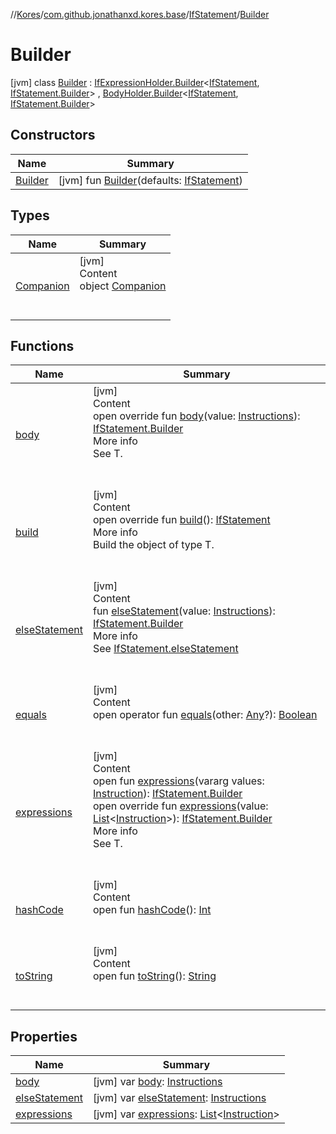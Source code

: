 //[Kores](../../../index.md)/[com.github.jonathanxd.kores.base](../../index.md)/[IfStatement](../index.md)/[Builder](index.md)



# Builder  
 [jvm] class [Builder](index.md) : [IfExpressionHolder.Builder](../../-if-expression-holder/-builder/index.md)<[IfStatement](../index.md), [IfStatement.Builder](index.md)> , [BodyHolder.Builder](../../-body-holder/-builder/index.md)<[IfStatement](../index.md), [IfStatement.Builder](index.md)>    


## Constructors  
  
|  Name|  Summary| 
|---|---|
| <a name="com.github.jonathanxd.kores.base/IfStatement.Builder/Builder/#com.github.jonathanxd.kores.base.IfStatement/PointingToDeclaration/"></a>[Builder](-builder.md)| <a name="com.github.jonathanxd.kores.base/IfStatement.Builder/Builder/#com.github.jonathanxd.kores.base.IfStatement/PointingToDeclaration/"></a> [jvm] fun [Builder](-builder.md)(defaults: [IfStatement](../index.md))   <br>


## Types  
  
|  Name|  Summary| 
|---|---|
| <a name="com.github.jonathanxd.kores.base/IfStatement.Builder.Companion///PointingToDeclaration/"></a>[Companion](-companion/index.md)| <a name="com.github.jonathanxd.kores.base/IfStatement.Builder.Companion///PointingToDeclaration/"></a>[jvm]  <br>Content  <br>object [Companion](-companion/index.md)  <br><br><br>


## Functions  
  
|  Name|  Summary| 
|---|---|
| <a name="com.github.jonathanxd.kores.base/IfStatement.Builder/body/#com.github.jonathanxd.kores.Instructions/PointingToDeclaration/"></a>[body](body.md)| <a name="com.github.jonathanxd.kores.base/IfStatement.Builder/body/#com.github.jonathanxd.kores.Instructions/PointingToDeclaration/"></a>[jvm]  <br>Content  <br>open override fun [body](body.md)(value: [Instructions](../../../com.github.jonathanxd.kores/-instructions/index.md)): [IfStatement.Builder](index.md)  <br>More info  <br>See T.  <br><br><br>
| <a name="com.github.jonathanxd.kores.base/IfStatement.Builder/build/#/PointingToDeclaration/"></a>[build](build.md)| <a name="com.github.jonathanxd.kores.base/IfStatement.Builder/build/#/PointingToDeclaration/"></a>[jvm]  <br>Content  <br>open override fun [build](build.md)(): [IfStatement](../index.md)  <br>More info  <br>Build the object of type T.  <br><br><br>
| <a name="com.github.jonathanxd.kores.base/IfStatement.Builder/elseStatement/#com.github.jonathanxd.kores.Instructions/PointingToDeclaration/"></a>[elseStatement](else-statement.md)| <a name="com.github.jonathanxd.kores.base/IfStatement.Builder/elseStatement/#com.github.jonathanxd.kores.Instructions/PointingToDeclaration/"></a>[jvm]  <br>Content  <br>fun [elseStatement](else-statement.md)(value: [Instructions](../../../com.github.jonathanxd.kores/-instructions/index.md)): [IfStatement.Builder](index.md)  <br>More info  <br>See [IfStatement.elseStatement](../else-statement.md)  <br><br><br>
| <a name="kotlin/Any/equals/#kotlin.Any?/PointingToDeclaration/"></a>[equals](../../../com.github.jonathanxd.kores.util/-simple-resolver/index.md#%5Bkotlin%2FAny%2Fequals%2F%23kotlin.Any%3F%2FPointingToDeclaration%2F%5D%2FFunctions%2F-427383591)| <a name="kotlin/Any/equals/#kotlin.Any?/PointingToDeclaration/"></a>[jvm]  <br>Content  <br>open operator fun [equals](../../../com.github.jonathanxd.kores.util/-simple-resolver/index.md#%5Bkotlin%2FAny%2Fequals%2F%23kotlin.Any%3F%2FPointingToDeclaration%2F%5D%2FFunctions%2F-427383591)(other: [Any](https://kotlinlang.org/api/latest/jvm/stdlib/kotlin/-any/index.html)?): [Boolean](https://kotlinlang.org/api/latest/jvm/stdlib/kotlin/-boolean/index.html)  <br><br><br>
| <a name="com.github.jonathanxd.kores.base/IfExpressionHolder.Builder/expressions/#kotlin.Array[com.github.jonathanxd.kores.Instruction]/PointingToDeclaration/"></a>[expressions](../../-if-expression-holder/-builder/expressions.md)| <a name="com.github.jonathanxd.kores.base/IfExpressionHolder.Builder/expressions/#kotlin.Array[com.github.jonathanxd.kores.Instruction]/PointingToDeclaration/"></a>[jvm]  <br>Content  <br>open fun [expressions](../../-if-expression-holder/-builder/expressions.md)(vararg values: [Instruction](../../../com.github.jonathanxd.kores/-instruction/index.md)): [IfStatement.Builder](index.md)  <br>open override fun [expressions](expressions.md)(value: [List](https://kotlinlang.org/api/latest/jvm/stdlib/kotlin.collections/-list/index.html)<[Instruction](../../../com.github.jonathanxd.kores/-instruction/index.md)>): [IfStatement.Builder](index.md)  <br>More info  <br>See T.  <br><br><br>
| <a name="kotlin/Any/hashCode/#/PointingToDeclaration/"></a>[hashCode](../../../com.github.jonathanxd.kores.util/-simple-resolver/index.md#%5Bkotlin%2FAny%2FhashCode%2F%23%2FPointingToDeclaration%2F%5D%2FFunctions%2F-427383591)| <a name="kotlin/Any/hashCode/#/PointingToDeclaration/"></a>[jvm]  <br>Content  <br>open fun [hashCode](../../../com.github.jonathanxd.kores.util/-simple-resolver/index.md#%5Bkotlin%2FAny%2FhashCode%2F%23%2FPointingToDeclaration%2F%5D%2FFunctions%2F-427383591)(): [Int](https://kotlinlang.org/api/latest/jvm/stdlib/kotlin/-int/index.html)  <br><br><br>
| <a name="kotlin/Any/toString/#/PointingToDeclaration/"></a>[toString](../../../com.github.jonathanxd.kores.util/-simple-resolver/index.md#%5Bkotlin%2FAny%2FtoString%2F%23%2FPointingToDeclaration%2F%5D%2FFunctions%2F-427383591)| <a name="kotlin/Any/toString/#/PointingToDeclaration/"></a>[jvm]  <br>Content  <br>open fun [toString](../../../com.github.jonathanxd.kores.util/-simple-resolver/index.md#%5Bkotlin%2FAny%2FtoString%2F%23%2FPointingToDeclaration%2F%5D%2FFunctions%2F-427383591)(): [String](https://kotlinlang.org/api/latest/jvm/stdlib/kotlin/-string/index.html)  <br><br><br>


## Properties  
  
|  Name|  Summary| 
|---|---|
| <a name="com.github.jonathanxd.kores.base/IfStatement.Builder/body/#/PointingToDeclaration/"></a>[body](body.md)| <a name="com.github.jonathanxd.kores.base/IfStatement.Builder/body/#/PointingToDeclaration/"></a> [jvm] var [body](body.md): [Instructions](../../../com.github.jonathanxd.kores/-instructions/index.md)   <br>
| <a name="com.github.jonathanxd.kores.base/IfStatement.Builder/elseStatement/#/PointingToDeclaration/"></a>[elseStatement](else-statement.md)| <a name="com.github.jonathanxd.kores.base/IfStatement.Builder/elseStatement/#/PointingToDeclaration/"></a> [jvm] var [elseStatement](else-statement.md): [Instructions](../../../com.github.jonathanxd.kores/-instructions/index.md)   <br>
| <a name="com.github.jonathanxd.kores.base/IfStatement.Builder/expressions/#/PointingToDeclaration/"></a>[expressions](expressions.md)| <a name="com.github.jonathanxd.kores.base/IfStatement.Builder/expressions/#/PointingToDeclaration/"></a> [jvm] var [expressions](expressions.md): [List](https://kotlinlang.org/api/latest/jvm/stdlib/kotlin.collections/-list/index.html)<[Instruction](../../../com.github.jonathanxd.kores/-instruction/index.md)>   <br>

